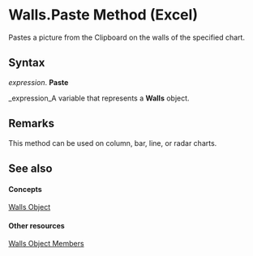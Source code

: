 
# Walls.Paste Method (Excel)

Pastes a picture from the Clipboard on the walls of the specified chart. 


## Syntax

 _expression_. **Paste**

 _expression_A variable that represents a  **Walls** object.


## Remarks

This method can be used on column, bar, line, or radar charts.


## See also


#### Concepts


 [Walls Object](9c6f0c5b-dbb8-7d71-44b7-29987e750cd3.md)
#### Other resources


 [Walls Object Members](1361366d-6831-3d5c-8b6e-474b1c9d3119.md)

